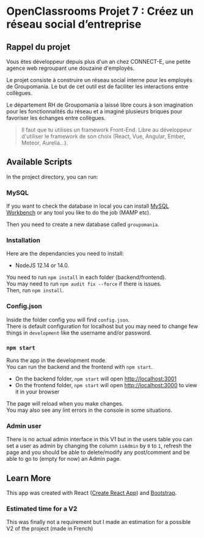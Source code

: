 # OpenClassrooms Projet 7 : Créez un réseau social d’entreprise
## Rappel du projet
Vous êtes développeur depuis plus d'un an chez CONNECT-E, une petite agence web regroupant une douzaine d'employés.

Le projet consiste à construire un réseau social interne pour les employés de Groupomania. Le but de cet outil est de faciliter les interactions entre collègues. 

Le département RH de Groupomania a laissé libre cours à son imagination pour les fonctionnalités du réseau et a imaginé plusieurs briques pour favoriser les échanges entre collègues.

> Il faut que tu utilises un framework Front-End. Libre au développeur d'utiliser le framework de son choix (React, Vue, Angular, Ember, Meteor, Aurelia...).

## Available Scripts

In the project directory, you can run:

### MySQL

If you want to check the database in local you can install [MySQL Workbench](https://www.mysql.com/products/workbench/) or any tool you like to do the job (MAMP etc).

Then you need to create a new database called `groupomania`.

### Installation

Here are the dependancies you need to install:

- NodeJS 12.14 or 14.0.

You need to run `npm install` in each folder (backend/frontend).\
You may need to run `npm audit fix --force` if there is issues.\
Then, run `npm install`.

### Config.json

Inside the folder config you will find `config.json`.\
There is default configuration for localhost but you may need to change few things in `development` like the username and/or password.

### `npm start`

Runs the app in the development mode.\
You can run the backend and the frontend with `npm start`.
- On the backend folder, `npm start` will open [http://localhost:3001](http://localhost:3001)
- On the frontend folder, `npm start` will open [http://localhost:3000](http://localhost:3000) to view it in your browser

The page will reload when you make changes.\
You may also see any lint errors in the console in some situations.

### Admin user

There is no actual admin interface in this V1 but in the users table you can set a user as admin by changing the column `isAdmin` by `0` to `1`, refresh the page and you should be able to delete/modify any post/comment and be able to go to (empty for now) an Admin page.

## Learn More

This app was created with React ([Create React App](https://facebook.github.io/create-react-app/docs/getting-started))
and [Bootstrap](https://react-bootstrap.github.io/).

### Estimated time for a V2

This was finally not a requirement but I made an estimation for a possible V2 of the project (made in French)
